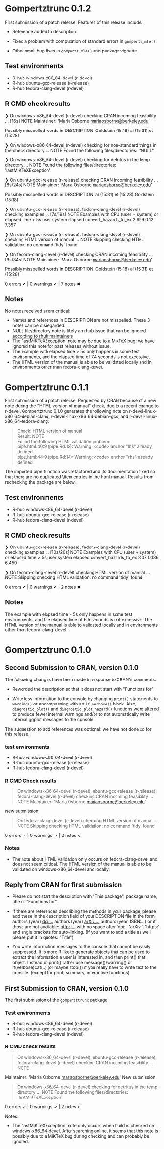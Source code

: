 # Gompertztrunc 0.1.2

First submission of a patch release. Features of this release include:

- Reference added to description.

- Fixed a problem with computation of standard errors in `gompertz_mle()`.  

- Other small bug fixes in `gompertz_mle()` and package vignette.

## Test environments
- R-hub windows-x86_64-devel (r-devel)
- R-hub ubuntu-gcc-release (r-release)
- R-hub fedora-clang-devel (r-devel)

## R CMD check results
❯ On windows-x86_64-devel (r-devel)
  checking CRAN incoming feasibility ... [16s] NOTE
  Maintainer: 'Maria Osborne <mariaosborne@berkeley.edu>'
  
  Possibly misspelled words in DESCRIPTION:
    Goldstein (15:18)
    al (15:31)
    et (15:28)

❯ On windows-x86_64-devel (r-devel)
  checking for non-standard things in the check directory ... NOTE
  Found the following files/directories:
    ''NULL''

❯ On windows-x86_64-devel (r-devel)
  checking for detritus in the temp directory ... NOTE
  Found the following files/directories:
    'lastMiKTeXException'

❯ On ubuntu-gcc-release (r-release)
  checking CRAN incoming feasibility ... [8s/24s] NOTE
  Maintainer: ‘Maria Osborne <mariaosborne@berkeley.edu>’
  
  Possibly misspelled words in DESCRIPTION:
    al (15:31)
    et (15:28)
    Goldstein (15:18)

❯ On ubuntu-gcc-release (r-release), fedora-clang-devel (r-devel)
  checking examples ... [7s/19s] NOTE
  Examples with CPU (user + system) or elapsed time > 5s
                         user system elapsed
  convert_hazards_to_ex 2.699   0.12   7.357

❯ On ubuntu-gcc-release (r-release), fedora-clang-devel (r-devel)
  checking HTML version of manual ... NOTE
  Skipping checking HTML validation: no command 'tidy' found

❯ On fedora-clang-devel (r-devel)
  checking CRAN incoming feasibility ... [9s/34s] NOTE
  Maintainer: ‘Maria Osborne <mariaosborne@berkeley.edu>’
  
  Possibly misspelled words in DESCRIPTION:
    Goldstein (15:18)
    al (15:31)
    et (15:28)

0 errors ✔ | 0 warnings ✔ | 7 notes ✖

## Notes
No notes received seem critical:
- Names and references in DESCRIPTION are not misspelled. These 3 notes can be disregarded.
- NULL file/directory note is likely an rhub issue that can be ignored [according to rhub maintainers](https://github.com/r-hub/rhub/issues/560)
- The 'lastMiKTeXException' note may be due to a MikTeX bug; we have ignored this note for past releases without issue.
- The example with elapsed time > 5s only happens in some test environments, and the elapsed time of 7.4 seconds is not excessive. 
- The HTML version of the manual is able to be validated locally and in environments other than fedora-clang-devel.



# Gompertztrunc 0.1.1

First submission of a patch release. Requested by CRAN because of a new note during the "HTML version of manual" check, due to a recent change to r-devel. Gompertztrunc 0.1.0 generates the following note on  r-devel-linux-x86_64-debian-clang, r-devel-linux-x86_64-debian-gcc, and r-devel-linux-x86_64-fedora-clang:

> Check: HTML version of manual  
> Result: NOTE  
> Found the following HTML validation problem:  
>   pipe.html:40:9 (pipe.Rd:12): Warning: \<code\> anchor "lhs" already defined  
>   pipe.html:44:9 (pipe.Rd:14): Warning: \<code\> anchor "rhs" already defined 

The imported pipe function was refactored and its documentation fixed so that there are no duplicated \item entries in the html manual. Results from rechecking the package are below.


## Test environments
- R-hub windows-x86_64-devel (r-devel)
- R-hub ubuntu-gcc-release (r-release)
- R-hub fedora-clang-devel (r-devel)

## R CMD check results
❯ On ubuntu-gcc-release (r-release), fedora-clang-devel (r-devel)
  checking examples ... [10s/20s] NOTE
  Examples with CPU (user + system) or elapsed time > 5s
                        user system elapsed
  convert_hazards_to_ex 3.07  0.136   6.459

❯ On fedora-clang-devel (r-devel)
  checking HTML version of manual ... NOTE
  Skipping checking HTML validation: no command 'tidy' found

0 errors ✔ | 0 warnings ✔ | 2 notes ✖

## Notes
The example with elapsed time > 5s only happens in some test environments, and the elapsed time of 6.5 seconds is not excessive. The HTML version of the manual is able to validated locally and in environments other than fedora-clang-devel.



# Gompertztrunc 0.1.0

## Second Submission to CRAN, version 0.1.0
The following changes have been made in response to CRAN's comments:

- Reworded the description so that it does not start with "Functions for"

- Write less information to the console by changing `print()` statements to `warning()`
or encompassing with an `if verbose()` block. Also, `diagnostic_plot()` and `diagnostic_plot_hazard()` 
functions were altered to produce fewer internal warnings and/or to not automatically
write internal ggplot messages to the console.

The suggestion to add references was optional; we have not done so for this release.

### test environments
- R-hub windows-x86_64-devel (r-devel)
- R-hub ubuntu-gcc-release (r-release)
- R-hub fedora-clang-devel (r-devel)

### R CMD Check results
> On windows-x86_64-devel (r-devel), ubuntu-gcc-release (r-release), fedora-clang-devel (r-devel)
  checking CRAN incoming feasibility ... NOTE
  Maintainer: 'Maria Osborne <mariaosborne@berkeley.edu>'
  
  New submission

> On fedora-clang-devel (r-devel)
  checking HTML version of manual ... NOTE
  Skipping checking HTML validation: no command 'tidy' found

0 errors ✓ | 0 warnings ✓ | 2 notes x

### Notes
* The note about HTML validation only occurs on fedora-clang-devel and does not seem critical. The HTML version of the manual is able to be validated on windows-x86_64-devel and locally.



## Reply from CRAN for first submission
- Please do not start the description with "This package", package name, title or
"Functions for".

- If there are references describing the methods in your package, please 
add these in the description field of your DESCRIPTION file in the form
authors (year) <doi:...>
authors (year) <arXiv:...>
authors (year, ISBN:...)
or if those are not available: <https:...>
with no space after 'doi:', 'arXiv:', 'https:' and angle brackets for 
auto-linking.
(If you want to add a title as well please put it in quotes: "Title")

- You write information messages to the console that cannot be easily 
suppressed. It is more R like to generate objects that can be used to 
extract the information a user is interested in, and then print() that 
object.
Instead of print() rather use message()/warning()  or if(verbose)cat(..) 
(or maybe stop()) if you really have to write text to the console.
(except for print, summary, interactive functions)


## First Submission to CRAN, version 0.1.0

The first submission of the `gompertztrunc` package

### Test environments
- R-hub windows-x86_64-devel (r-devel)
- R-hub ubuntu-gcc-release (r-release)
- R-hub fedora-clang-devel (r-devel)

### R CMD check results
> On windows-x86_64-devel (r-devel), ubuntu-gcc-release (r-release), fedora-clang-devel (r-devel)
  checking CRAN incoming feasibility ... NOTE
  
  Maintainer: 'Maria Osborne <mariaosborne@berkeley.edu>'
  New submission

> On windows-x86_64-devel (r-devel)
  checking for detritus in the temp directory ... NOTE
  Found the following files/directories:
    'lastMiKTeXException'

0 errors ✓ | 0 warnings ✓ | 2 notes x

Notes:
* The 'lastMiKTeXException' note only occurs when build is checked on windows-x86_64-devel. After searching online, it seems that this note is possibly due to a MiKTeX bug during checking and can probably be ignored.


